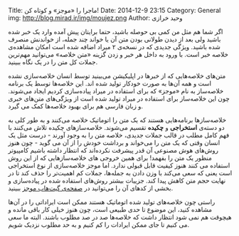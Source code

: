Title:  ماجرا را «موجز» و کوتاه کن!
Date: 2014-12-9 23:15
Category: General
img: http://blog.mirad.ir/img/moujez.png
Author: وحید خرازی

اگر شما هم مثل من کمی بی حوصله باشید، حتما برایتان پیش آمده وارد یک خبر شده باشید ولی بعد از دیدن طولانی بودن متن آن یا خواند چند جمله، از خواندنش منصرف شده باشید. ویژگی جدیدی که در نسخه‌ی ۲ میراد اضافه شده است امکان مشاهده‌ی خلاصه خبر است. با ورود به داخل هر خبر و زدن گزینه «متن خلاصه» می‌توانید مهم‌ترین جملات کل متن را در یک نگاه ببینید. 
 
متن‌های خلاصه‌‌هایی که از خبرها در اپلیکیشن می‌بینید توسط انسان خلاصه‌سازی نشده است و همه آن‌ها به صورت خودکار تولید شده اند. این خلاصه‌ها توسط یک برنامه خلاصه‌ساز به نام «موجز» که برای استفاده در میراد پیاده‌سازی کردیم ایجاد می‌شوند. چون این خلاصه‌ساز برای استفاده در میراد تولید شده است از ویژگی‌های متن‌های خبری و زبان فارسی هم برای بهبود خلاصه‌ها کمک می گیرد.

خلاصه‌سازها برنامه‌هایی هستند که یک متن را اتوماتیک خلاصه می‌کنند و به طور کلی به دو دسته‌ی **استخراجی** و **چکیده** تقسیم می‌شوند. خلاصه‌سازهای چکیده تلاش می‌کنند با فهم کامل مطلب در قالب جملات جدیدی، خلاصه متن را به وجود آورند - درست مثل یک انسان وقتی که یک متن را می‌خواند و برداشت خودش را از آن می گوید - چون هنوز روش‌های هوش مصنوعی آن قدر پیشرفت نکرده‌اند که انتظار داشته باشیم کامپیوتر منظور یک متن را بفهمد! برای همین خروجی های خلاصه‌ساز‌هایی که از این روش استفاده می کنند هنوز کیفیت قابل قبولی ندارد.
اما موجز خلاصه‌سازی از نوع استخراجی است یعنی که سعی می‌کند با وزن دادن به جمله‌ها، جملات کم اهمیت‌تر را حذف کند تا در نهایت حجم متن کاهش پیدا کند. جزییات بیشتر روش‌های استفاده شده در پیاده‌سازی و بخشی از کدهای آن‌ را می‌توانید در [صفحه‌ی گیت‌هاب موجز](https://github.com/kharazi/moujez) ببینید.

راستی چون خلاصه‌های تولید شده اتوماتیک هستند ممکن است ایراداتی را در آن‌ها مشاهده کنید، این موضوع تا حدی طبیعی است، چون هنوز خیلی کار باقی مانده و هیچوقت هم نمی شود انتظار داشت که خلاصه‌ها صد در صد مطلوب باشند. البته ما سعی می کنیم تا جای ممکن ایرادات را کم کنیم و به حد مطلوب نزدیک شویم.
